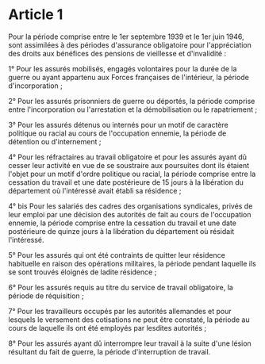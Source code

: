 # Article 1

Pour la période comprise entre le 1er septembre 1939 et le 1er juin 1946, sont assimilées à des périodes d'assurance obligatoire pour l'appréciation des droits aux bénéfices des pensions de vieillesse et d'invalidité :

1° Pour les assurés mobilisés, engagés volontaires pour la durée de la guerre ou ayant appartenu aux Forces françaises de l'intérieur, la période d'incorporation ;

2° Pour les assurés prisonniers de guerre ou déportés, la période comprise entre l'incorporation ou l'arrestation et la démobilisation ou le rapatriement ;

3° Pour les assurés détenus ou internés pour un motif de caractère politique ou racial au cours de l'occupation ennemie, la période de détention ou d'internement ;

4° Pour les réfractaires au travail obligatoire et pour les assurés ayant dû cesser leur activité en vue de se soustraire aux poursuites dont ils étaient l'objet pour un motif d'ordre politique ou racial, la période comprise entre la cessation du travail et une date postérieure de 15 jours à la libération du département où l'intéressé avait établi sa résidence ;

4° bis Pour les salariés des cadres des organisations syndicales, privés de leur emploi par une décision des autorités de fait au cours de l'occupation ennemie, la période comprise entre la cessation du travail et une date postérieure de quinze jours à la libération du département où résidait l'intéressé.

5° Pour les assurés qui ont été contraints de quitter leur résidence habituelle en raison des opérations militaires, la période pendant laquelle ils se sont trouvés éloignés de ladite résidence ;

6° Pour les assurés requis au titre du service de travail obligatoire, la période de réquisition ;

7° Pour les travailleurs occupés par les autorités allemandes et pour lesquels le versement des cotisations ne peut être constaté, la période au cours de laquelle ils ont été employés par lesdites autorités ;

8° Pour les assurés ayant dû interrompre leur travail à la suite d'une lésion résultant du fait de guerre, la période d'interruption de travail.
